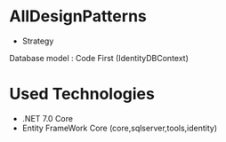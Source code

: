 # AllDesignPatterns
- Strategy

Database model : Code First (IdentityDBContext)

# Used Technologies

- .NET 7.0 Core
- Entity FrameWork Core (core,sqlserver,tools,identity)
